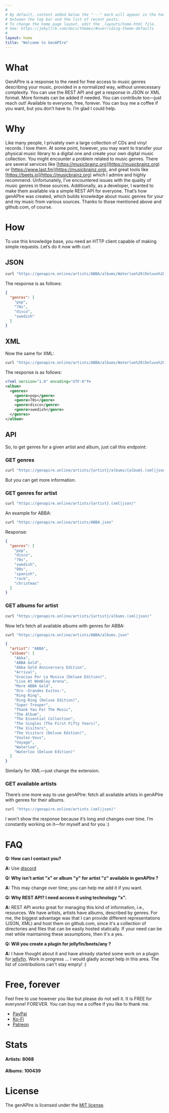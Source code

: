 ```yaml
---
#
# By default, content added below the "---" mark will appear in the home page
# between the top bar and the list of recent posts.
# To change the home page layout, edit the _layouts/home.html file.
# See: https://jekyllrb.com/docs/themes/#overriding-theme-defaults
#
layout: home
title: "Welcome to GenAPIre"
---
```


# What

GenAPIre is a response to the need for free access to music genres describing your music, provided in a normalized way,
without unnecessary complexity.
You can use the REST API and get a response in JSON or XML format. More formats can be added if needed. You can
contribute too—just reach out!
Available to everyone, free, forever. You can buy me a coffee if you want, but you don’t have to. I’m glad I could help.

# Why

Like many people, I privately own a large collection of CDs and vinyl records. I love them. At some point, however, you
may want to transfer your physical music library to a digital one and create your own digital music collection. You
might encounter a problem related to music genres.
There are several services like [https://musicbrainz.org](https://musicbrainz.org)
or [https://www.last.fm](https://musicbrainz.org), and great tools like [https://beets.io](https://musicbrainz.org)
which I admire and highly recommend.
Unfortunately, I’ve encountered issues with the quality of music genres in these sources. Additionally, as a developer,
I wanted to make them available via a simple REST API for everyone.
That’s how genAPIre was created, which builds knowledge about music genres for your and my music from various sources.
Thanks to those mentioned above and github.com, of course.

# How

To use this knowledge base, you need an HTTP client capable of making simple requests. Let’s do it now with curl:

## JSON

```bash
curl "https://genapire.online/artists/ABBA/albums/Waterloo%20(Deluxe%20Edition).json"
```

The response is as follows:

```json
{
  "genres": [
    "pop",
    "70s",
    "disco",
    "swedish"
  ]
}
```

## XML

Now the same for XML:

```bash
curl "https://genapire.online/artists/ABBA/albums/Waterloo%20(Deluxe%20Edition).xml"
```

The response is as follows:

```xml
<?xml version="1.0" encoding="UTF-8"?>
<album>
  <genres>
    <genre>pop</genre>
    <genre>70s</genre>
    <genre>disco</genre>
    <genre>swedish</genre>
  </genres>
</album>
```

## API

So, to get genres for a given artist and album, just call this endpoint:

### GET genres

```bash
curl "https://genapire.online/artists/{artist}/albums/{album}.(xml|json)"
```

But you can get more information.


### GET genres for artist

```bash
curl "https://genapire.online/artists/{artist}.(xml|json)"
```

An example for ABBA:

```bash
curl "https://genapire.online/artists/ABBA.json"
```

Response:

```json
{
  "genres": [
    "pop",
    "disco",
    "70s",
    "swedish",
    "80s",
    "spanish",
    "rock",
    "christmas"
  ]
}
```

### GET albums for artist

```bash
curl "https://genapire.online/artists/{artist}/albums.(xml|json)"
```

Now let’s fetch all available albums with genres for ABBA:

```bash
curl "https://genapire.online/artists/ABBA/albums.json"
```

```json
{
  "artist": "ABBA",
  "albums": [
    "Abba",
    "ABBA Gold",
    "Abba Gold Anniversary Edition",
    "Arrival",
    "Gracias Por La Musica (Deluxe Edition)",
    "Live At Wembley Arena",
    "More ABBA Gold",
    "Oro -Grandes Exitos-",
    "Ring Ring",
    "Ring Ring (Deluxe Edition)",
    "Super Trouper",
    "Thank You For The Music",
    "The Album",
    "The Essential Collection",
    "The Singles (The First Fifty Years)",
    "The Visitors",
    "The Visitors (Deluxe Edition)",
    "Voulez-Vous",
    "Voyage",
    "Waterloo",
    "Waterloo (Deluxe Edition)"
  ]
}
```

Similarly for XML—just change the extension.

### GET available artists

There’s one more way to use genAPIre: fetch all available artists in genAPIre with genres for their albums.

```bash
curl "https://genapire.online/artists.(xml|json)"
```

I won’t show the response because it’s long and changes over time. I’m constantly working on it—for myself and for
you :)

# FAQ

**Q: How can I contact you?**

**A:** Use [discord](https://discord.gg/rwJcE5Zwez)

**Q: Why isn't artist "x" or album "y" for artist "z" available in genAPIre ?**

**A:** This may change over time; you can help me add it if you want.

**Q: Why REST API? I need access it using technology "x".**

**A:** REST API works great for managing this kind of information, i.e., resources. We have artists, artists have
albums, described by genres.
For me, the biggest advantage was that I can provide different representations (JSON, XML) and host them on github.com,
since it's a collection of directories and files that can be easily hosted statically.
If your need can be met while maintaining these assumptions, then it's a yes.

**Q: Will you create a plugin for jellyfin/beets/any ?**

**A:** I have thought about it and have already started some work on a plugin for [jellyfin](https://github.com/genapire/jellyfin-genapire-plugin). Work in progress ...
I would gladly accept help in this area. The list of contributions can't stay empty! :)

# Free, forever

Feel free to use however you like but please do not sell it. It is FREE for everyone! FOREVER. You can buy me a coffee
if you like to thank me.

- [PayPal](https://paypal.me/zenedithPL)
- [Ko-Fi](https://ko-fi.com/K3K11ABGW5)
- [Patreon](https://patreon.com/Zenedith)

# Stats

#### Artists: 8068
#### Albums: 100439


# License

The genAPIre is licensed under the [MIT license](https://opensource.org/licenses/MIT).